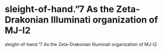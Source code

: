 # sleight-of-hand.”7 As the Zeta-Drakonian Illuminati organization of MJ-I2

sleight-of-hand.”7 As the Zeta-Drakonian Illuminati organization of MJ-I2